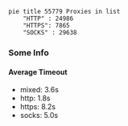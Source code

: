 
```mermaid
pie title 55779 Proxies in list
    "HTTP" : 24986
    "HTTPS": 7865
    "SOCKS" : 29638
```

### Some Info
#### Average Timeout

- mixed: 3.6s
- http: 1.8s
- https: 8.2s
- socks: 5.0s